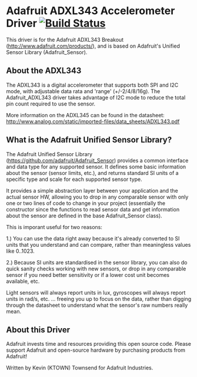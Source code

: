 # Adafruit ADXL343 Accelerometer Driver [![Build Status](https://travis-ci.com/adafruit/Adafruit_ADXL343.svg?branch=master)](https://travis-ci.com/adafruit/Adafruit_ADXL343)

This driver is for the Adafruit ADXL343 Breakout (http://www.adafruit.com/products/), and is based on Adafruit's Unified Sensor Library (Adafruit_Sensor).

## About the ADXL343 ##

The ADXL343 is a digital accelerometer that supports both SPI and I2C mode, with adjustable data rata and 'range' (+/-2/4/8/16g).  The Adafruit_ADXL343 driver takes advantage of I2C mode to reduce the total pin count required to use the sensor.

More information on the ADXL345 can be found in the datasheet: http://www.analog.com/static/imported-files/data_sheets/ADXL343.pdf

## What is the Adafruit Unified Sensor Library? ##

The Adafruit Unified Sensor Library (https://github.com/adafruit/Adafruit_Sensor) provides a common interface and data type for any supported sensor.  It defines some basic information about the sensor (sensor limits, etc.), and returns standard SI units of a specific type and scale for each supported sensor type.

It provides a simple abstraction layer between your application and the actual sensor HW, allowing you to drop in any comparable sensor with only one or two lines of code to change in your project (essentially the constructor since the functions to read sensor data and get information about the sensor are defined in the base Adafruit_Sensor class).

This is imporant useful for two reasons:

1.) You can use the data right away because it's already converted to SI units that you understand and can compare, rather than meaningless values like 0..1023.

2.) Because SI units are standardised in the sensor library, you can also do quick sanity checks working with new sensors, or drop in any comparable sensor if you need better sensitivity or if a lower cost unit becomes available, etc.

Light sensors will always report units in lux, gyroscopes will always report units in rad/s, etc. ... freeing you up to focus on the data, rather than digging through the datasheet to understand what the sensor's raw numbers really mean.

## About this Driver ##

Adafruit invests time and resources providing this open source code.  Please support Adafruit and open-source hardware by purchasing products from Adafruit!

Written by Kevin (KTOWN) Townsend for Adafruit Industries.
